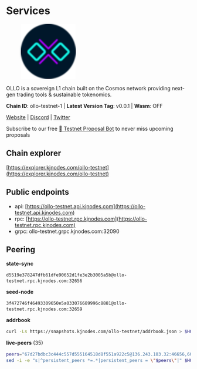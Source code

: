 # Services

<figure><img src="https://raw.githubusercontent.com/kj89/cosmos-images/main/logos/ollo.png" width="150" alt=""><figcaption></figcaption></figure>

OLLO is a sovereign L1 chain built on the Cosmos network providing  next-gen trading tools & sustainable tokenomics.

**Chain ID**: ollo-testnet-1 | **Latest Version Tag**: v0.0.1 | **Wasm**: OFF

[Website](https://www.ollostation.zone) | [Discord](https://discord.com/invite/GxBqZ9mSSm) | [Twitter](https://twitter.com/OLLOStation)



Subscribe to our free [🤖 Testnet Proposal Bot](https://t.me/kjnodes_testnet_proposal_bot) to never miss upcoming proposals


## Chain explorer
[https://explorer.kjnodes.com/ollo-testnet](https://explorer.kjnodes.com/ollo-testnet)

## Public endpoints

* api: [https://ollo-testnet.api.kjnodes.com](https://ollo-testnet.api.kjnodes.com)
* rpc: [https://ollo-testnet.rpc.kjnodes.com](https://ollo-testnet.rpc.kjnodes.com)
* grpc: ollo-testnet.grpc.kjnodes.com:32090

## Peering

**state-sync**

```text
d5519e378247dfb61dfe90652d1fe3e2b3005a5b@ollo-testnet.rpc.kjnodes.com:32656
```

**seed-node**

```text
3f472746f46493309650e5a033076689996c8881@ollo-testnet.rpc.kjnodes.com:32659
```

**addrbook**
```bash
curl -Ls https://snapshots.kjnodes.com/ollo-testnet/addrbook.json > $HOME/.ollo/config/addrbook.json
```

**live-peers** (35)
```bash
peers="67d27bdbc3c444c557d555164518d8f551a922c5@136.243.103.32:46656,60a8fdd419c20f509cf590a10978827bcf1cf25c@161.97.99.251:11656,412da32e046360f7e5168a89f80172ad093b17d9@65.109.37.58:17656,dd577d8f2e997d7e70495640aff124ddb70d1a21@95.217.192.222:26656,dba5e8b41c4e369418f83a449966e4eb7ca05cd4@65.109.23.114:18156,d5519e378247dfb61dfe90652d1fe3e2b3005a5b@65.109.68.190:32656,2a8f0fada8b8b71b8154cf30ce44aebea1b5fe3d@162.19.238.122:26656,7dc63d58dccf6777206d5cdbc1ec1b9ba5221bd5@65.108.97.58:15656,5c2a752c9b1952dbed075c56c600c3a79b58c395@195.3.220.135:27006,e8bdc07477c4a49acf1a4c91e3dc34fe2372169e@161.97.153.160:26656,a553ae4af55d127300dd707a46e715b47a82610a@65.21.131.215:26626,7349272f712e713a957bf5349930e3439e98b518@167.235.27.69:20656,536c816c0d32ceb601fcf047284f65dc68c0513a@65.21.134.202:26626,799dff05af5d30477f44c816753ff89104b2b8b5@116.202.227.117:32656,d6c5ff021b091a1fd93b9f811cf7fca0d31e8510@65.108.238.61:46656,42beefd08b5f8580177d1506220db3a548090262@65.108.195.29:26116,69d2c02f413bea1376f5398646f0c2ce0f82d62e@141.94.73.93:26656,decd8ce4d593094c23aace70715291f8a5808da3@212.227.160.56:28656,3ea40f63890f10272201edf96d2a49e197e52091@65.108.105.48:18156,a99fc4e81770ca32d574cac2e8680dccc9b55f74@18.144.61.148:26656,742d7dccc98ccc2b30abb6ea172fc2175782db50@148.251.91.185:26656,0bee9e500e51465917506b47691a8fb032100da9@94.130.200.168:32656,7db2f25b3bceeb32769d20316d5f1567f0a4bb54@167.86.99.7:16656,caed81ae44835c12c73954b8844e6c4fc8d1b781@161.35.170.17:32656,e53eedfc4c5c4487e1fba7f3b97de6aadfca8cea@5.161.179.64:26656,517786f9e5e9caf196fed64c2130528e0ef59643@65.109.70.23:18156,c0b03cf21640b12d78f6b4b50d7505d05d37f055@95.217.230.54:26656,032845b1a798108bfc1fd91ebe5bdbbccd4a34d8@135.181.221.186:32656,9865c6e15faced6643adc228e3a59744e1b4e277@116.203.29.162:46656,15bcdea616c717eb4356e125d4f631aaa596dfd5@65.108.77.106:26929,da8d3ca8e1c147f0037b1c43ad3de7174f5ec1b7@209.145.59.224:26656,2f5965450c9c831266959632fba2c1533b8f676d@38.242.248.2:26656,0f99f7481a1b49701866ddbdfe71dc3b2fd792d8@109.123.244.56:26626,8c4a28db4a9f4a37725d504d6f87fb5e1aee0266@49.12.216.13:46656,ade4d8bc8cbe014af6ebdf3cb7b1e9ad36f412c0@176.9.82.221:18156"
sed -i -e "s|^persistent_peers *=.*|persistent_peers = \"$peers\"|" $HOME/.ollo/config/config.toml
```
